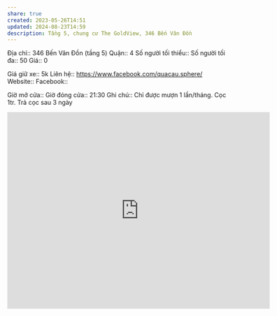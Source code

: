```yaml
---
share: true
created: 2023-05-26T14:51
updated: 2024-08-23T14:59
description: Tầng 5, chung cư The GoldView, 346 Bến Vân Đồn
---
```

Địa chỉ:: 346 Bến Vân Đồn (tầng 5)
Quận:: 4
Số người tối thiểu:: 
Số người tối đa:: 50
Giá:: 0
 
Giá giữ xe:: 5k
Liên hệ:: https://www.facebook.com/quacau.sphere/
Website::
Facebook::

Giờ mở cửa::
Giờ đóng cửa:: 21:30
Ghi chú:: Chỉ được mượn 1 lần/tháng. Cọc 1tr. Trả cọc sau 3 ngày

<iframe src="https://www.google.com/maps/embed?pb=!1m18!1m12!1m3!1d3919.718638602646!2d106.68929217511733!3d10.756154159567224!2m3!1f0!2f0!3f0!3m2!1i1024!2i768!4f13.1!3m3!1m2!1s0x31752f8a42f114ef%3A0x95ae0451733a83f5!2sThe%20Gold%20View!5e0!3m2!1sen!2s!4v1724399988785!5m2!1sen!2s" width="600" height="450" style="border:0;" allowfullscreen="" loading="lazy" referrerpolicy="no-referrer-when-downgrade"></iframe>